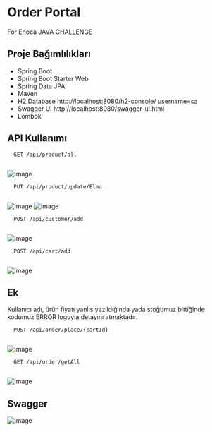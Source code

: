 # Order Portal

For Enoca JAVA CHALLENGE
## Proje Bağımlılıkları
- Spring Boot
- Spring Boot Starter Web
- Spring Data JPA
- Maven
- H2 Database http://localhost:8080/h2-console/  username=sa  
- Swagger UI  http://localhost:8080/swagger-ui.html
- Lombok

## API Kullanımı


```http
  GET /api/product/all
   
```
![image](https://github.com/Theoguz/OrderPortal/assets/73759725/893af6e0-4016-4910-8c7b-d77d69156843)


```http
  PUT /api/product/update/Elma
  
```
![image](https://github.com/Theoguz/OrderPortal/assets/73759725/4c63886d-77a0-4668-82ee-be4b1b29db16)
![image](https://github.com/Theoguz/OrderPortal/assets/73759725/6e509bbf-4cb4-4dfc-b5d7-29f9b2458acf)


```http
  POST /api/customer/add
  
```
![image](https://github.com/Theoguz/OrderPortal/assets/73759725/6271e088-45dc-4621-99b6-3ced1374b29a)


```http
  POST /api/cart/add
  
```
![image](https://github.com/Theoguz/OrderPortal/assets/73759725/6b8e7921-cf84-495f-a2ba-dae555e96b89)
## Ek
Kullanıcı adı, ürün fiyatı yanlış yazıldığında yada stoğumuz bittiğinde kodumuz ERROR loguyla detayını atmaktadır.

```http
  POST /api/order/place/{cartId}
  
```
![image](https://github.com/Theoguz/OrderPortal/assets/73759725/871de8d8-5b8c-416e-8d6c-30bd547b8438)


```http
  GET /api/order/getAll
   
```
![image](https://github.com/Theoguz/OrderPortal/assets/73759725/18165e33-1817-4381-b2b9-3c0d95c73d9a)


## Swagger
![image](https://github.com/Theoguz/OrderPortal/assets/73759725/09ea61e9-86fe-4252-bf9e-b253068f6674)










